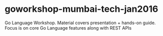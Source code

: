 # goworkshop-mumbai-tech-jan2016
Go Language Workshop. Material covers presentation + hands-on guide. Focus is on core Go Language features along with REST APIs
